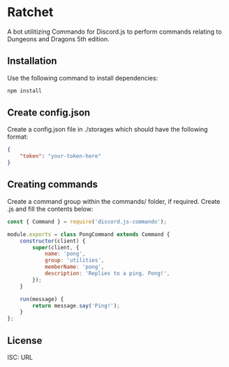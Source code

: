 # Ratchet
A bot utilitizing Commando for Discord.js to perform commands relating to Dungeons and Dragons 5th edition.

## Installation
Use the following command to install dependencies:

```bash
npm install
```

## Create config.json
Create a config.json file in ./storages which should have the following format:

```json
{
    "token": "your-token-here"
}
```

## Creating commands
Create a command group within the commands/ folder, if required. Create <command-name>.js and fill the contents below:
```javascript
const { Command } = require('discord.js-commando');

module.exports = class PongCommand extends Command {
	constructor(client) {
		super(client, {
			name: 'pong',
			group: 'utilities',
			memberName: 'pong',
			description: 'Replies to a ping. Pong!',
		});
	}

	run(message) {
		return message.say('Ping!');
	}
};
```

## License
ISC: URL